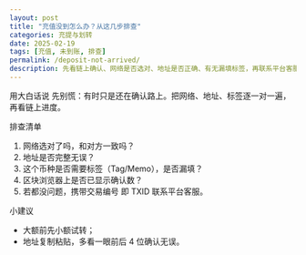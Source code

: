 ```yaml
---
layout: post
title: "充值没到怎么办？从这几步排查"
categories: 充提与划转
date: 2025-02-19
tags: [充值, 未到账, 排查]
permalink: /deposit-not-arrived/
description: 先看链上确认、网络是否选对、地址是否正确、有无漏填标签，再联系平台客服。
---
```


用大白话说
先别慌：有时只是还在确认路上。把网络、地址、标签逐一对一遍，再看链上进度。

排查清单
1) 网络选对了吗，和对方一致吗？
2) 地址是否完整无误？
3) 这个币种是否需要标签（Tag/Memo），是否漏填？
4) 区块浏览器上是否已显示确认数？
5) 若都没问题，携带交易编号 即 TXID 联系平台客服。

小建议
- 大额前先小额试转；
- 地址复制粘贴，多看一眼前后 4 位确认无误。


